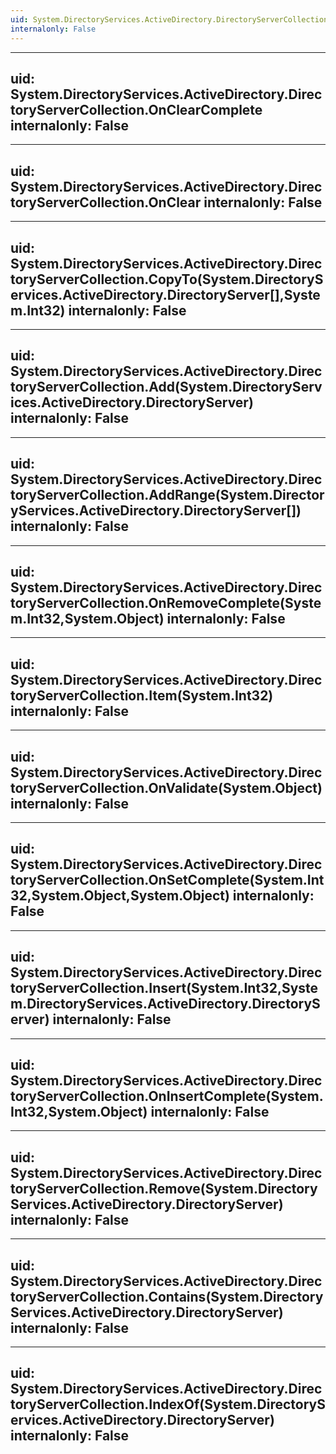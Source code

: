 ```yaml
---
uid: System.DirectoryServices.ActiveDirectory.DirectoryServerCollection
internalonly: False
---
```


---
uid: System.DirectoryServices.ActiveDirectory.DirectoryServerCollection.OnClearComplete
internalonly: False
---

---
uid: System.DirectoryServices.ActiveDirectory.DirectoryServerCollection.OnClear
internalonly: False
---

---
uid: System.DirectoryServices.ActiveDirectory.DirectoryServerCollection.CopyTo(System.DirectoryServices.ActiveDirectory.DirectoryServer[],System.Int32)
internalonly: False
---

---
uid: System.DirectoryServices.ActiveDirectory.DirectoryServerCollection.Add(System.DirectoryServices.ActiveDirectory.DirectoryServer)
internalonly: False
---

---
uid: System.DirectoryServices.ActiveDirectory.DirectoryServerCollection.AddRange(System.DirectoryServices.ActiveDirectory.DirectoryServer[])
internalonly: False
---

---
uid: System.DirectoryServices.ActiveDirectory.DirectoryServerCollection.OnRemoveComplete(System.Int32,System.Object)
internalonly: False
---

---
uid: System.DirectoryServices.ActiveDirectory.DirectoryServerCollection.Item(System.Int32)
internalonly: False
---

---
uid: System.DirectoryServices.ActiveDirectory.DirectoryServerCollection.OnValidate(System.Object)
internalonly: False
---

---
uid: System.DirectoryServices.ActiveDirectory.DirectoryServerCollection.OnSetComplete(System.Int32,System.Object,System.Object)
internalonly: False
---

---
uid: System.DirectoryServices.ActiveDirectory.DirectoryServerCollection.Insert(System.Int32,System.DirectoryServices.ActiveDirectory.DirectoryServer)
internalonly: False
---

---
uid: System.DirectoryServices.ActiveDirectory.DirectoryServerCollection.OnInsertComplete(System.Int32,System.Object)
internalonly: False
---

---
uid: System.DirectoryServices.ActiveDirectory.DirectoryServerCollection.Remove(System.DirectoryServices.ActiveDirectory.DirectoryServer)
internalonly: False
---

---
uid: System.DirectoryServices.ActiveDirectory.DirectoryServerCollection.Contains(System.DirectoryServices.ActiveDirectory.DirectoryServer)
internalonly: False
---

---
uid: System.DirectoryServices.ActiveDirectory.DirectoryServerCollection.IndexOf(System.DirectoryServices.ActiveDirectory.DirectoryServer)
internalonly: False
---
